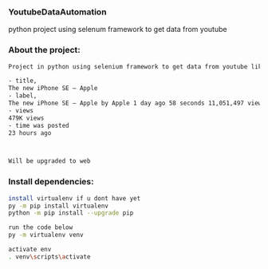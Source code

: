 ### YoutubeDataAutomation
python project using selenum framework to get data from youtube


### About the project: 

```sh
Project in python using selenium framework to get data from youtube like title, label, views and posted time

- title, 
The new iPhone SE — Apple
- label, 
The new iPhone SE — Apple by Apple 1 day ago 58 seconds 11,051,497 views
- views
479K views
- time was posted
23 hours ago



Will be upgraded to web
```
### Install dependencies:  

```sh
install virtualenv if u dont have yet
py -m pip install virtualenv
python -m pip install --upgrade pip

run the code below
py -m virtualenv venv

activate env
. venv\scripts\activate


```



